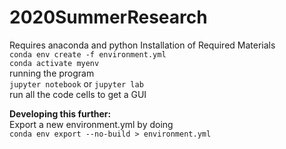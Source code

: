 # 2020SummerResearch 
Requires anaconda and python
Installation of Required Materials  
`conda env create -f environment.yml`    
`conda activate myenv`  
running the program  
 `jupyter notebook`  or
 `jupyter lab`  
run all the code cells to get a GUI


**Developing this further:**  
Export a new environment.yml by doing  
`conda env export --no-build > environment.yml`

